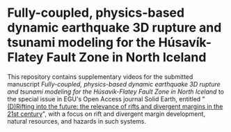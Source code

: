 # Fully-coupled, physics-based dynamic earthquake 3D rupture and tsunami modeling for the Húsavík-Flatey Fault Zone in North Iceland

This repository contains supplementary videos for the submitted manuscript *Fully-coupled, physics-based dynamic earthquake 3D rupture and tsunami modeling for the Húsavík-Flatey Fault Zone in North Iceland* to the special issue in EGU's Open Access journal Solid Earth, entitled "[(D)Rifting into the future: the relevance of rifts and divergent margins in the 21st century](https://www.solid-earth.net/articles_and_preprints/scheduled_sis.html)", with a focus on rift and divergent margin development, natural resources, and hazards in such systems.
